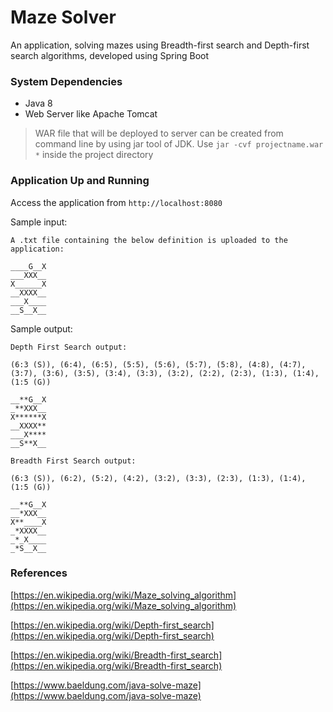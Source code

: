 # Maze Solver
An application, solving mazes using Breadth-first search and Depth-first search algorithms, developed using Spring Boot
### System Dependencies
- Java 8
- Web Server like Apache Tomcat
> WAR file that will be deployed to server can be created from command line by using jar tool of JDK. Use `jar -cvf projectname.war *` inside the project directory
### Application Up and Running
Access the application from `http://localhost:8080`

Sample input:
```
A .txt file containing the below definition is uploaded to the application:

____G__X
___XXX__
X______X
__XXXX__
___X____
__S__X__
```
Sample output:
```
Depth First Search output:

(6:3 (S)), (6:4), (6:5), (5:5), (5:6), (5:7), (5:8), (4:8), (4:7), (3:7), (3:6), (3:5), (3:4), (3:3), (3:2), (2:2), (2:3), (1:3), (1:4), (1:5 (G))

__**G__X
_**XXX__
X******X
__XXXX**
___X****
__S**X__

Breadth First Search output:

(6:3 (S)), (6:2), (5:2), (4:2), (3:2), (3:3), (2:3), (1:3), (1:4), (1:5 (G))

__**G__X
__*XXX__
X**____X
_*XXXX__
_*_X____
_*S__X__
```
### References
[https://en.wikipedia.org/wiki/Maze_solving_algorithm](https://en.wikipedia.org/wiki/Maze_solving_algorithm)

[https://en.wikipedia.org/wiki/Depth-first_search](https://en.wikipedia.org/wiki/Depth-first_search)

[https://en.wikipedia.org/wiki/Breadth-first_search](https://en.wikipedia.org/wiki/Breadth-first_search)

[https://www.baeldung.com/java-solve-maze](https://www.baeldung.com/java-solve-maze)
